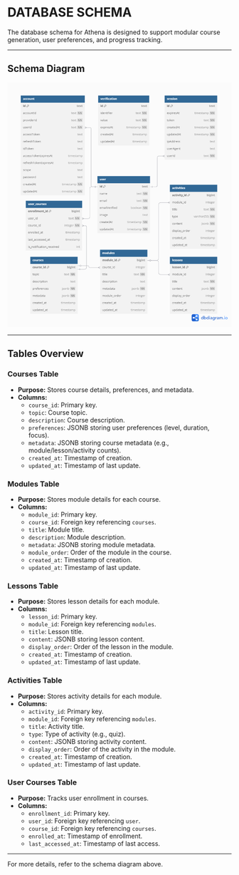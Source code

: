 # DATABASE SCHEMA

The database schema for Athena is designed to support modular course generation, user preferences, and progress tracking.

---

## Schema Diagram

![Database Schema](./schema.png)

---

## Tables Overview

### Courses Table
- **Purpose:** Stores course details, preferences, and metadata.
- **Columns:**
  - `course_id`: Primary key.
  - `topic`: Course topic.
  - `description`: Course description.
  - `preferences`: JSONB storing user preferences (level, duration, focus).
  - `metadata`: JSONB storing course metadata (e.g., module/lesson/activity counts).
  - `created_at`: Timestamp of creation.
  - `updated_at`: Timestamp of last update.

### Modules Table
- **Purpose:** Stores module details for each course.
- **Columns:**
  - `module_id`: Primary key.
  - `course_id`: Foreign key referencing `courses`.
  - `title`: Module title.
  - `description`: Module description.
  - `metadata`: JSONB storing module metadata.
  - `module_order`: Order of the module in the course.
  - `created_at`: Timestamp of creation.
  - `updated_at`: Timestamp of last update.

### Lessons Table
- **Purpose:** Stores lesson details for each module.
- **Columns:**
  - `lesson_id`: Primary key.
  - `module_id`: Foreign key referencing `modules`.
  - `title`: Lesson title.
  - `content`: JSONB storing lesson content.
  - `display_order`: Order of the lesson in the module.
  - `created_at`: Timestamp of creation.
  - `updated_at`: Timestamp of last update.

### Activities Table
- **Purpose:** Stores activity details for each module.
- **Columns:**
  - `activity_id`: Primary key.
  - `module_id`: Foreign key referencing `modules`.
  - `title`: Activity title.
  - `type`: Type of activity (e.g., quiz).
  - `content`: JSONB storing activity content.
  - `display_order`: Order of the activity in the module.
  - `created_at`: Timestamp of creation.
  - `updated_at`: Timestamp of last update.

### User Courses Table
- **Purpose:** Tracks user enrollment in courses.
- **Columns:**
  - `enrollment_id`: Primary key.
  - `user_id`: Foreign key referencing `user`.
  - `course_id`: Foreign key referencing `courses`.
  - `enrolled_at`: Timestamp of enrollment.
  - `last_accessed_at`: Timestamp of last access.

---

For more details, refer to the schema diagram above.
